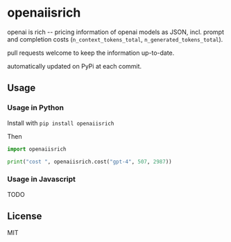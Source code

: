 # openaiisrich

openai is rich -- pricing information of openai models as JSON, incl. prompt and completion costs (`n_context_tokens_total`, `n_generated_tokens_total`).

pull requests welcome to keep the information up-to-date.

automatically updated on PyPi at each commit.

## Usage

### Usage in Python

Install with `pip install openaiisrich`

Then

```python
import openaiisrich

print("cost ", openaiisrich.cost("gpt-4", 507, 2987))

```

### Usage in Javascript

TODO

## License

MIT
